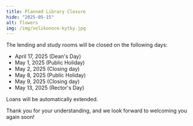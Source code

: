 ```yaml
---
title: Planned Library Closure
hide: "2025-05-15"
alt: flowers
img: /img/velikonoce-kytky.jpg
---
```


The lending and study rooms will be closed on the following days:

- April 17, 2025 (Dean's Day)
- May 1, 2025 (Public Holiday)
- May 2, 2025 (Closing day)
- May 8, 2025 (Public Holiday)
- May 9, 2025 (Closing day)
- May 13, 2025 (Rector's Day)

Loans will be automatically extended.

Thank you for your understanding, and we look forward to welcoming you again soon!
